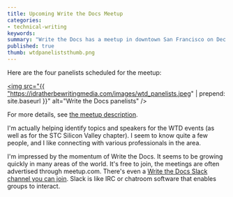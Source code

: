 ```yaml
---
title: Upcoming Write the Docs Meetup
categories:
- technical-writing
keywords: 
summary: "Write the Docs has a meetup in downtown San Francisco on Dec. 17. The topic is on creating documentation for startups, and will feature a panel discussion. You can ask questions ahead of time, or come prepared to ask them at the meeting."
published: true
thumb: wtdpaneliststhumb.png
---
```

Here are the four panelists scheduled for the meetup:

<a href="http://www.meetup.com/Write-the-Docs/events/226495517/"><img src="{{ "https://idratherbewritingmedia.com/images/wtd_panelists.jpeg" | prepend: site.baseurl }}" alt="Write the Docs panelists" /></a>

For more details, see [the meetup description](http://www.meetup.com/Write-the-Docs/events/226495517/).

I'm actually helping identify topics and speakers for the WTD events (as well as for the STC Silicon Valley chapter). I seem to know quite a few people, and I like connecting with various professionals in the area. 

I'm impressed by the momentum of Write the Docs. It seems to be growing quickly in many areas of the world. It's free to join, the meetings are often advertised through meetup.com. There's even a [Write the Docs Slack channel you can join](http://slack.writethedocs.org/). Slack is like IRC or chatroom software that enables groups to interact.




